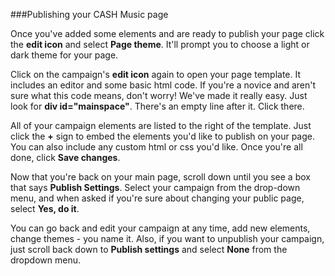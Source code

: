 
###Publishing your CASH Music page

Once you've added some elements and are ready to publish your page click the **edit icon**  <i class="icon icon-pencil"></i> and select **Page theme**. It'll prompt you to choose a light or dark theme for your page. 

 Click on the campaign's **edit icon** again to open your page template. It includes an editor and some basic html code. If you're a novice and aren't sure what this code means, don't worry! We've made it really easy. Just look for **div id="mainspace"**. There's an empty line after it. Click there.

All of your campaign elements are listed to the right of the template. Just click the **+** sign to embed the elements you'd like to publish on your page. You can also include any custom html or css you'd like. Once you're all done, click **Save changes**.

Now that you're back on your main page, scroll down until you see a box that says **Publish Settings**. Select your campaign from the drop-down menu, and when asked if you're sure about changing your public page, select **Yes, do it**.

You can go back and edit your campaign at any time, add new elements, change themes - you name it.  Also, if you want to unpublish your campaign, just scroll back down to **Publish settings** and select **None** from the dropdown menu.


